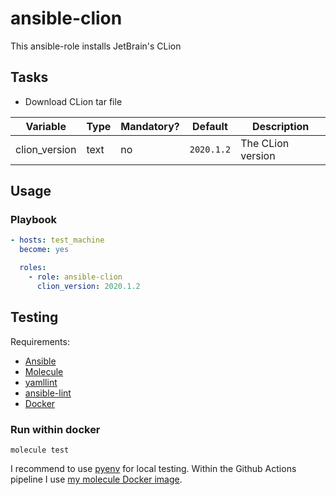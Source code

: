 # ansible-clion

This ansible-role installs JetBrain's CLion

## Tasks

* Download CLion tar file

| Variable       | Type | Mandatory? | Default | Description           |
|----------------|------|------------|---------|-----------------------|
| clion_version  | text | no         | `2020.1.2` | The CLion version  |

## Usage

### Playbook

```yaml
- hosts: test_machine
  become: yes

  roles:
    - role: ansible-clion
      clion_version: 2020.1.2
```

## Testing

Requirements:

* [Ansible](https://docs.ansible.com/)
* [Molecule](https://molecule.readthedocs.io/en/latest/index.html)
* [yamllint](https://yamllint.readthedocs.io/en/stable/#)
* [ansible-lint](https://docs.ansible.com/ansible-lint/)
* [Docker](https://docs.docker.com/)

### Run within docker

```shell script
molecule test
```

I recommend to use [pyenv](https://github.com/pyenv/pyenv) for local testing.
Within the Github Actions pipeline I use [my molecule Docker image](https://github.com/borisskert/docker-molecule).
